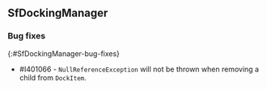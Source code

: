 ## SfDockingManager

### Bug fixes
{:#SfDockingManager-bug-fixes}

* \#I401066 - `NullReferenceException` will not be thrown when removing a child from `DockItem`.